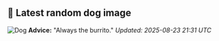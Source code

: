 ## 🐶 Latest random dog image
![Dog](https://images.dog.ceo/breeds/terrier-american/n02093428_15872.jpg)
**Advice:** "Always the burrito."
*Updated: 2025-08-23 21:31 UTC*
